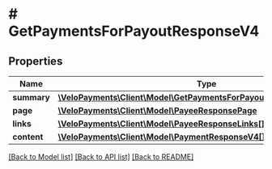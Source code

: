 # # GetPaymentsForPayoutResponseV4

## Properties

Name | Type | Description | Notes
------------ | ------------- | ------------- | -------------
**summary** | [**\VeloPayments\Client\Model\GetPaymentsForPayoutResponseV4Summary**](GetPaymentsForPayoutResponseV4Summary.md) |  | [optional] 
**page** | [**\VeloPayments\Client\Model\PayeeResponsePage**](PayeeResponsePage.md) |  | [optional] 
**links** | [**\VeloPayments\Client\Model\PayeeResponseLinks[]**](PayeeResponseLinks.md) |  | [optional] 
**content** | [**\VeloPayments\Client\Model\PaymentResponseV4[]**](PaymentResponseV4.md) |  | [optional] 

[[Back to Model list]](../../README.md#documentation-for-models) [[Back to API list]](../../README.md#documentation-for-api-endpoints) [[Back to README]](../../README.md)


